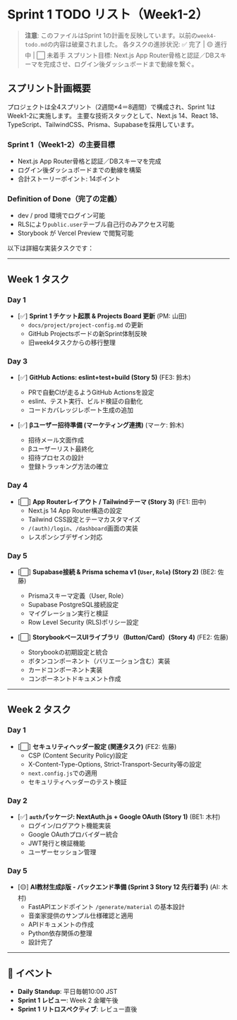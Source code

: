 # Sprint 1 TODO リスト（Week1-2）

> **注意**: このファイルはSprint 1の計画を反映しています。以前の`week4-todo.md`の内容は破棄されました。
> 各タスクの進捗状況:
> ✅ 完了 | 🟡 進行中 | ⬜ 未着手
> スプリント目標: Next.js App Router骨格と認証／DBスキーマを完成させ、ログイン後ダッシュボードまで動線を繋ぐ。

## スプリント計画概要
プロジェクトは全4スプリント（2週間×4＝8週間）で構成され、Sprint 1はWeek1-2に実施します。
主要な技術スタックとして、Next.js 14、React 18、TypeScript、TailwindCSS、Prisma、Supabaseを採用しています。

### Sprint 1（Week1-2）の主要目標
- Next.js App Router骨格と認証／DBスキーマを完成
- ログイン後ダッシュボードまでの動線を構築
- 合計ストーリーポイント: 14ポイント

### Definition of Done（完了の定義）
- dev / prod 環境でログイン可能
- RLSにより`public.user`テーブル自己行のみアクセス可能
- Storybook が Vercel Preview で閲覧可能

以下は詳細な実装タスクです：

---

## Week 1 タスク

### Day 1
- [✅] **Sprint 1 チケット起票 & Projects Board 更新** (PM: 山田)
  - `docs/project/project-config.md` の更新
  - GitHub Projectsボードの新Sprint体制反映
  - 旧week4タスクからの移行整理

### Day 3
- [✅] **GitHub Actions: eslint+test+build (Story 5)** (FE3: 鈴木)
  - PRで自動CIが走るようGitHub Actionsを設定
  - eslint、テスト実行、ビルド検証の自動化
  - コードカバレッジレポート生成の追加

- [✅] **βユーザー招待準備 (マーケティング連携)** (マーケ: 鈴木)
  - 招待メール文面作成
  - βユーザーリスト最終化
  - 招待プロセスの設計
  - 登録トラッキング方法の確立

### Day 4
- [⬜] **App Routerレイアウト / Tailwindテーマ (Story 3)** (FE1: 田中)
  - Next.js 14 App Router構造の設定
  - Tailwind CSS設定とテーマカスタマイズ
  - `/(auth)/login`、`/dashboard`画面の実装
  - レスポンシブデザイン対応

### Day 5
- [⬜] **Supabase接続 & Prisma schema v1 (`User`, `Role`) (Story 2)** (BE2: 佐藤)
  - Prismaスキーマ定義（User, Role）
  - Supabase PostgreSQL接続設定
  - マイグレーション実行と検証
  - Row Level Security (RLS)ポリシー設定

- [⬜] **StorybookベースUIライブラリ（Button/Card）(Story 4)** (FE2: 佐藤)
  - Storybookの初期設定と統合
  - ボタンコンポーネント（バリエーション含む）実装
  - カードコンポーネント実装
  - コンポーネントドキュメント作成

---

## Week 2 タスク

### Day 1
- [⬜] **セキュリティヘッダー設定 (関連タスク)** (FE2: 佐藤)
  - CSP (Content Security Policy)設定
  - X-Content-Type-Options, Strict-Transport-Security等の設定
  - `next.config.js`での適用
  - セキュリティヘッダーのテスト検証

### Day 2
- [✅] **`auth`パッケージ: NextAuth.js + Google OAuth (Story 1)** (BE1: 木村)
  - ログイン/ログアウト機能実装
  - Google OAuthプロバイダー統合
  - JWT発行と検証機能
  - ユーザーセッション管理

### Day 5
- [🟡] **AI教材生成β版 - バックエンド準備 (Sprint 3 Story 12 先行着手)** (AI: 木村)
  - FastAPIエンドポイント `/generate/material` の基本設計
  - 音楽家提供のサンプル仕様確認と適用
  - APIドキュメントの作成
  - Python依存関係の整理
  - 設計完了

---

## 📅 イベント

- **Daily Standup**: 平日毎朝10:00 JST
- **Sprint 1 レビュー**: Week 2 金曜午後
- **Sprint 1 リトロスペクティブ**: レビュー直後
